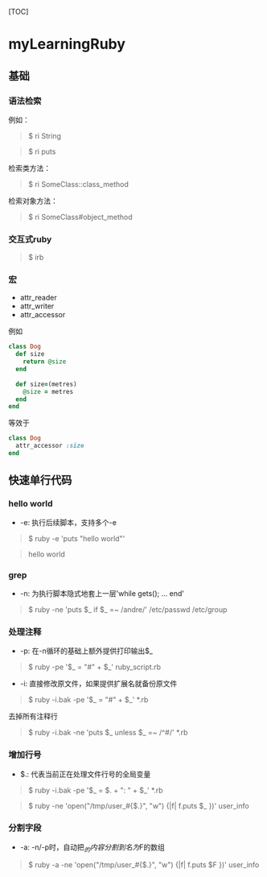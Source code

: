 [TOC]

# myLearningRuby

## 基础
### 语法检索

例如：
> $ ri String

> $ ri puts

检索类方法：
> $ ri SomeClass::class_method

检索对象方法：
> $ ri SomeClass#object_method

### 交互式ruby

> $ irb

### 宏
* attr_reader
* attr_writer
* attr_accessor

例如
```ruby
class Dog
  def size
    return @size
  end
  
  def size=(metres)
    @size = metres
  end 
end
```
等效于
```ruby
class Dog
  attr_accessor :size
end
```
## 快速单行代码

### hello world
* -e: 执行后续脚本，支持多个-e
> $ ruby -e 'puts "hello world"'

> hello world

### grep
* -n: 为执行脚本隐式地套上一层'while gets(); ... end'
> $ ruby -ne 'puts $_ if $_ =~ /andre/' /etc/passwd /etc/group

### 处理注释
* -p: 在-n循环的基础上额外提供打印输出$_
> $ ruby -pe '$_ = "#" + $_' ruby_script.rb

* -i: 直接修改原文件，如果提供扩展名就备份原文件
> $ ruby -i.bak -pe '$_ = "#" + $_' *.rb

去掉所有注释行
> $ ruby -i.bak -ne 'puts $_ unless $_ =~ /^#/' *.rb

### 增加行号
* $.: 代表当前正在处理文件行号的全局变量
> $ ruby -i.bak -pe '$_ = $. + ": " + $_' *.rb

> $ ruby -ne 'open("/tmp/user_#{$.}", "w") {|f| f.puts $_ })' user_info

### 分割字段
* -a: -n/-p时，自动把$_的内容分割到名为$F的数组
> $ ruby -a -ne 'open("/tmp/user_#{$.}", "w") {|f| f.puts $F })' user_info
